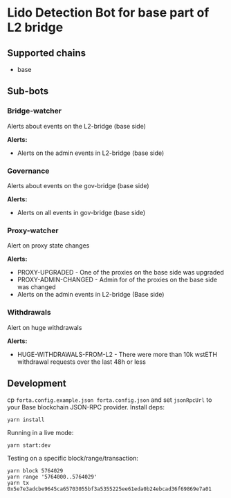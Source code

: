 # Lido Detection Bot for base part of L2 bridge

## Supported chains

- base

## Sub-bots

### Bridge-watcher

Alerts about events on the L2-bridge (base side)

**Alerts:**

- Alerts on the admin events in L2-bridge (base side)

### Governance

Alerts about events on the gov-bridge (base side)

**Alerts:**

- Alerts on all events in gov-bridge (base side)

### Proxy-watcher

Alert on proxy state changes

**Alerts:**

- PROXY-UPGRADED - One of the proxies on the base side was upgraded
- PROXY-ADMIN-CHANGED - Admin for of the proxies on the base side was changed
- Alerts on the admin events in L2-bridge (Base side)

### Withdrawals

Alert on huge withdrawals

**Alerts:**

- HUGE-WITHDRAWALS-FROM-L2 - There were more than 10k wstETH withdrawal requests over the last 48h or less

## Development

cp `forta.config.example.json forta.config.json` and set `jsonRpcUrl` to your Base blockchain JSON-RPC provider. Install deps:

```
yarn install
```

Running in a live mode:

```
yarn start:dev
```

Testing on a specific block/range/transaction:

```
yarn block 5764029
yarn range '5764000..5764029'
yarn tx 0x5e7e3adcbe9645ca65703055bf3a5355225ee61eda0b24ebcad36f69869e7a01
```
